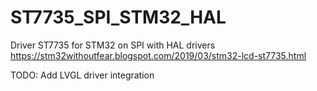 # ST7735_SPI_STM32_HAL
Driver ST7735 for STM32 on SPI with HAL drivers
https://stm32withoutfear.blogspot.com/2019/03/stm32-lcd-st7735.html


TODO: Add LVGL driver integration
